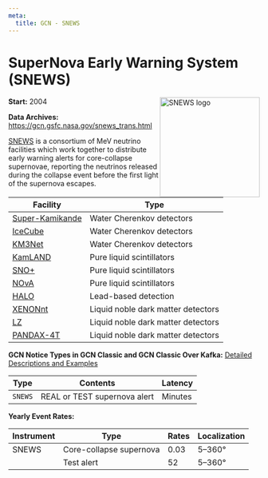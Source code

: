 ```yaml
---
meta:
  title: GCN - SNEWS
---
```


# SuperNova Early Warning System (SNEWS)

<img 
  src="/_static/img/snews-logo.jpg"
  width="200"
  align="right"
  alt="SNEWS logo"
  className="grid-col-6 mobile-lg:grid-col-4 tablet:grid-col-2 desktop:grid-col-3"
/>

**Start:** 2004

**Data Archives:**
https://gcn.gsfc.nasa.gov/snews_trans.html

[SNEWS](https://snews2.org/) is a consortium of MeV neutrino facilities which work together to distribute early warning alerts for core-collapse supernovae, reporting the neutrinos released during the collapse event before the first light of the supernova escapes.

| Facility                                                             | Type                               |
| -------------------------------------------------------------------- | ---------------------------------- |
| [Super-Kamikande](https://www-sk.icrr.u-tokyo.ac.jp/sk/index-e.html) | Water Cherenkov detectors          |
| [IceCube](https://icecube.wisc.edu/)                                 | Water Cherenkov detectors          |
| [KM3Net](https://www.km3net.org/)                                    | Water Cherenkov detectors          |
| [KamLAND](http://kamland.stanford.edu/)                              | Pure liquid scintillators          |
| [SNO+](https://snoplus.phy.queensu.ca/)                              | Pure liquid scintillators          |
| [NOvA](https://novaexperiment.fnal.gov/)                             | Pure liquid scintillators          |
| [HALO](https://www.snolab.ca/halo/detailedPhysics.html)              | Lead-based detection               |
| [XENONnt](https://science.purdue.edu/xenon1t/?tag=xenonnt)           | Liquid noble dark matter detectors |
| [LZ](https://lz.lbl.gov/)                                            | Liquid noble dark matter detectors |
| [PANDAX-4T](https://pandax.sjtu.edu.cn/)                             | Liquid noble dark matter detectors |

**GCN Notice Types in GCN Classic and GCN Classic Over Kafka:**
[Detailed Descriptions and Examples](https://gcn.gsfc.nasa.gov/snews.html)

| Type    | Contents                     | Latency |
| ------- | ---------------------------- | ------- |
| `SNEWS` | REAL or TEST supernova alert | Minutes |

**Yearly Event Rates:**

<div className="overflow-table">

| Instrument | Type                    | Rates | Localization |
| ---------- | ----------------------- | ----- | ------------ |
| SNEWS      | Core-collapse supernova | 0.03  | 5–360°       |
|            | Test alert              | 52    | 5–360°       |

</div>
